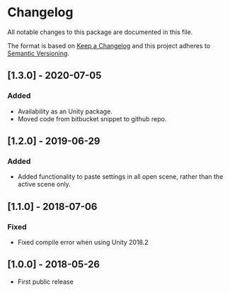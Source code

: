 # Changelog
All notable changes to this package are documented in this file.

The format is based on [Keep a Changelog](http://keepachangelog.com/en/1.0.0/)
and this project adheres to [Semantic Versioning](http://semver.org/spec/v2.0.0.html).
 
## [1.3.0] - 2020-07-05
### Added
 - Availability as an Unity package.
 - Moved code from bitbucket snippet to github repo.

## [1.2.0] - 2019-06-29
### Added
 - Added functionality to paste settings in all open scene, rather than the active scene only.

## [1.1.0] - 2018-07-06
### Fixed
 - Fixed compile error when using Unity 2018.2

## [1.0.0] - 2018-05-26
 - First public release
